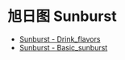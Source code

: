 # 旭日图 Sunburst
[]()
- [Sunburst - Drink_flavors](/pyecharts/Sunburst/drink_flavors.md 'include :type=code')
- [Sunburst - Basic_sunburst](/pyecharts/Sunburst/basic_sunburst.md 'include :type=code')
